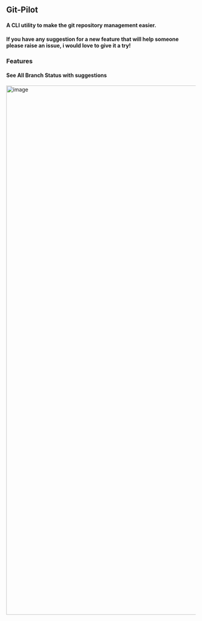 ## Git-Pilot

#### A CLI utility to make the git repository management easier.

#### If you have any suggestion for a new feature that will help someone please raise an issue, i would love to give it a try!


### Features

#### See All Branch Status with suggestions
<img width="1407" alt="image" src="https://github.com/user-attachments/assets/70f1daaa-9a98-44c4-b7c0-a65f83891dd3">
